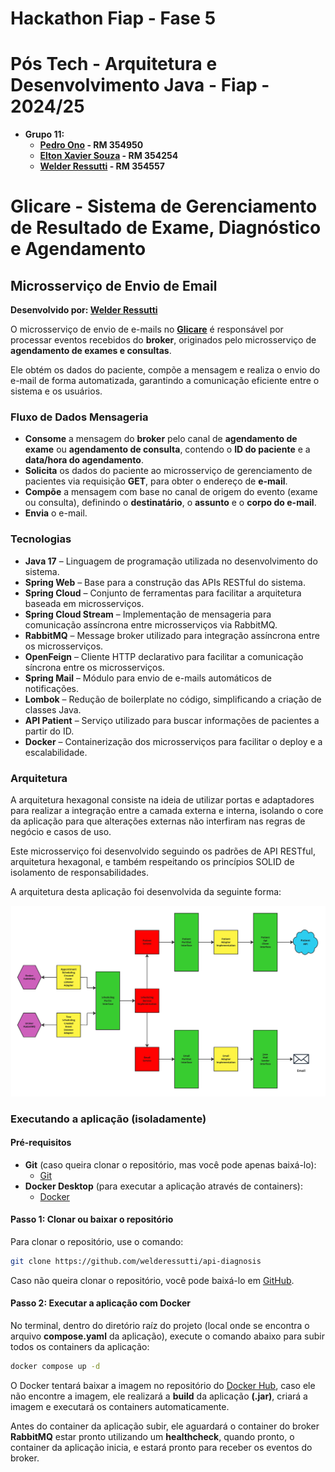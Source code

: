 # Hackathon Fiap - Fase 5

# Pós Tech - Arquitetura e Desenvolvimento Java - Fiap - 2024/25

- **Grupo 11:**
    - **[Pedro Ono](https://github.com/pedr0no) - RM 354950**
    - **[Elton Xavier Souza](https://github.com/eltonxs) - RM 354254**
    - **[Welder Ressutti](https://github.com/welderessutti) - RM 354557**

# Glicare - Sistema de Gerenciamento de Resultado de Exame, Diagnóstico e Agendamento

## Microsserviço de Envio de Email

**Desenvolvido por: [Welder Ressutti](https://github.com/welderessutti)**

O microsserviço de envio de e-mails no **[Glicare](https://github.com/welderessutti/hackathon-fiap-glicare)** é
responsável por processar eventos recebidos do **broker**, originados pelo microsserviço de **agendamento de exames e
consultas**.

Ele obtém os dados do paciente, compõe a mensagem e realiza o envio do e-mail de forma automatizada, garantindo a
comunicação eficiente entre o sistema e os usuários.

### Fluxo de Dados Mensageria

- **Consome** a mensagem do **broker** pelo canal de **agendamento de exame** ou **agendamento de consulta**, contendo
  o **ID do paciente** e a **data/hora do agendamento**.
- **Solicita** os dados do paciente ao microsserviço de gerenciamento de pacientes via requisição **GET**, para obter o
  endereço de **e-mail**.
- **Compõe** a mensagem com base no canal de origem do evento (exame ou consulta), definindo o **destinatário**, o
  **assunto** e o **corpo do e-mail**.
- **Envia** o e-mail.

### Tecnologias

- **Java 17** – Linguagem de programação utilizada no desenvolvimento do sistema.
- **Spring Web** – Base para a construção das APIs RESTful do sistema.
- **Spring Cloud** – Conjunto de ferramentas para facilitar a arquitetura baseada em microsserviços.
- **Spring Cloud Stream** – Implementação de mensageria para comunicação assíncrona entre microsserviços via RabbitMQ.
- **RabbitMQ** – Message broker utilizado para integração assíncrona entre os microsserviços.
- **OpenFeign** – Cliente HTTP declarativo para facilitar a comunicação síncrona entre os microsserviços.
- **Spring Mail** – Módulo para envio de e-mails automáticos de notificações.
- **Lombok** – Redução de boilerplate no código, simplificando a criação de classes Java.
- **API Patient** – Serviço utilizado para buscar informações de pacientes a partir do ID.
- **Docker** – Containerização dos microsserviços para facilitar o deploy e a escalabilidade.

### Arquitetura

A arquitetura hexagonal consiste na ideia de utilizar portas e adaptadores para realizar a integração entre a camada
externa e interna, isolando o core da aplicação para que alterações externas não interfiram nas regras de negócio e
casos de uso.

Este microsserviço foi desenvolvido seguindo os padrões de API RESTful, arquitetura hexagonal, e também respeitando os
princípios SOLID de isolamento de responsabilidades.

A arquitetura desta aplicação foi desenvolvida da seguinte forma:

![Aquitetura](images/architecture.jpg)

### Executando a aplicação (isoladamente)

#### Pré-requisitos

- **Git** (caso queira clonar o repositório, mas você pode apenas baixá-lo):
    - [Git](https://git-scm.com/downloads)
- **Docker Desktop** (para executar a aplicação através de containers):
    - [Docker](https://www.docker.com/products/docker-desktop/)

#### Passo 1: Clonar ou baixar o repositório

Para clonar o repositório, use o comando:

```bash
git clone https://github.com/welderessutti/api-diagnosis
```

Caso não queira clonar o repositório, você pode baixá-lo
em [GitHub](https://github.com/welderessutti/ms-email).

#### Passo 2: Executar a aplicação com Docker

No terminal, dentro do diretório raíz do projeto (local onde se encontra o arquivo **compose.yaml** da aplicação),
execute o comando abaixo para subir todos os containers da aplicação:

```bash
docker compose up -d
```

O Docker tentará baixar a imagem no repositório
do [Docker Hub](https://hub.docker.com/repository/docker/welderessutti/ms-email/general), caso ele não
encontre a imagem, ele realizará a **build** da aplicação **(.jar)**, criará a imagem e executará os containers
automaticamente.

Antes do container da aplicação subir, ele aguardará o container do broker **RabbitMQ** estar pronto
utilizando um **healthcheck**, quando pronto, o container da aplicação inicia, e estará pronto para receber os eventos
do broker.

